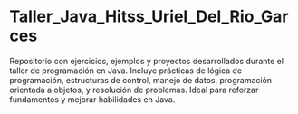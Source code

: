 # Taller_Java_Hitss_Uriel_Del_Rio_Garces
Repositorio con ejercicios, ejemplos y proyectos desarrollados durante el taller de programación en Java. Incluye prácticas de lógica de programación, estructuras de control, manejo de datos, programación orientada a objetos, y resolución de problemas. Ideal para reforzar fundamentos y mejorar habilidades en Java.
